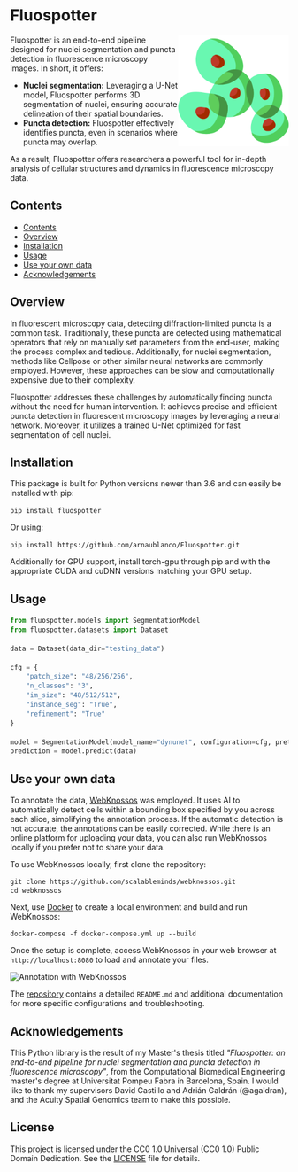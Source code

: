 # Fluospotter

<img src="logo.png" width="200px" align="right" alt="Logo of Fluospotter">

Fluospotter is an end-to-end pipeline designed for nuclei segmentation and puncta detection in fluorescence microscopy images. In short, it offers:

* **Nuclei segmentation:** Leveraging a U-Net model, Fluospotter performs 3D segmentation of nuclei, ensuring accurate delineation of their spatial boundaries.
* **Puncta detection:** Fluospotter effectively identifies puncta, even in scenarios where puncta may overlap.

As a result, Fluospotter offers researchers a powerful tool for in-depth analysis of cellular structures and dynamics in fluorescence microscopy data.

## Contents

- [Contents](#contents)
- [Overview](#overview)
- [Installation](#installation)
- [Usage](#usage)
- [Use your own data](#use-your-own-data)
- [Acknowledgements](#acknowledgements)

## Overview

In fluorescent microscopy data, detecting diffraction-limited puncta is a common task. Traditionally, these puncta are detected using mathematical operators that rely on manually set parameters from the end-user, making the process complex and tedious. Additionally, for nuclei segmentation, methods like Cellpose or other similar neural networks are commonly employed. However, these approaches can be slow and computationally expensive due to their complexity.

Fluospotter addresses these challenges by automatically finding puncta without the need for human intervention. It achieves precise and efficient puncta detection in fluorescent microscopy images by leveraging a neural network. Moreover, it utilizes a trained U-Net optimized for fast segmentation of cell nuclei.

## Installation

This package is built for Python versions newer than 3.6 and can easily be installed with pip:

``pip install fluospotter``

Or using:

``pip install https://github.com/arnaublanco/Fluospotter.git``

Additionally for GPU support, install torch-gpu through pip and with the appropriate CUDA and cuDNN versions matching your GPU setup.

## Usage

```python
from fluospotter.models import SegmentationModel
from fluospotter.datasets import Dataset

data = Dataset(data_dir="testing_data")

cfg = {
    "patch_size": "48/256/256",
    "n_classes": "3",
    "im_size": "48/512/512",
    "instance_seg": "True",
    "refinement": "True"
}

model = SegmentationModel(model_name="dynunet", configuration=cfg, pretrained="model.pth", refinement="refinement.pth")
prediction = model.predict(data)
```

## Use your own data

To annotate the data, [WebKnossos](https://webknossos.org) was employed. It uses AI to automatically detect cells within a bounding box specified by you across each slice, simplifying the annotation process. If the automatic detection is not accurate, the annotations can be easily corrected. While there is an online platform for uploading your data, you can also run WebKnossos locally if you prefer not to share your data.

To use WebKnossos locally, first clone the repository:

```
git clone https://github.com/scalableminds/webknossos.git
cd webknossos
```
Next, use [Docker](https://www.docker.com/) to create a local environment and build and run WebKnossos:

```
docker-compose -f docker-compose.yml up --build
```

Once the setup is complete, access WebKnossos in your web browser at `http://localhost:8080` to load and annotate your files.

![Annotation with WebKnossos](annotation_webknossos.gif)

The [repository](https://github.com/scalableminds/webknossos) contains a detailed `README.md` and additional documentation for more specific configurations and troubleshooting.

## Acknowledgements

This Python library is the result of my Master's thesis titled <i>"Fluospotter: an end-to-end pipeline for
nuclei segmentation and puncta detection
in fluorescence microscopy"</i>, from the Computational Biomedical Engineering master's degree at Universitat Pompeu Fabra in Barcelona, Spain. I would like to thank my supervisors David Castillo and Adrián Galdrán (@agaldran), and the Acuity Spatial Genomics team to make this possible.

## License

This project is licensed under the CC0 1.0 Universal (CC0 1.0) Public Domain Dedication. See the [LICENSE](LICENSE) file for details.
